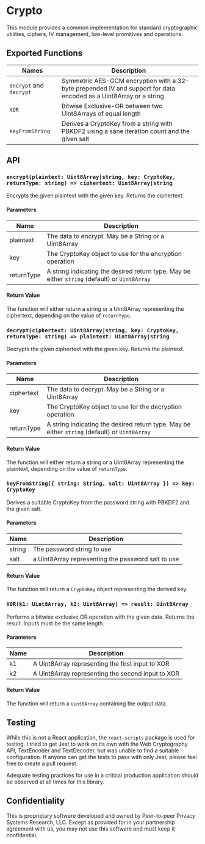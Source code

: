 # Crypto

This module provides a common implementation for standard cryptographic utilities, ciphers, IV management, low-level promitives and operations.

## Exported Functions

Names                    | Description
-------------------------|-----------------------------
`encrypt` and `decrypt`  | Symmetric AES-GCM encryption with a 32-byte prepended IV and support for data encoded as a Uint8Array or a string
`XOR`                    | Bitwise Exclusive-OR between two Uint8Arrays of equal length
`keyFromString`          | Derives a CryptoKey from a string with PBKDF2 using a sane iteration count and the given salt

## API

### `encrypt(plaintext: Uint8Array|string, key: CryptoKey, returnType: string) => ciphertext: Uint8Array|string`

Encrypts the given plaintext with the given key. Returns the ciphertext.

#### Parameters

Name       | Description
-----------|-------------
plaintext  | The data to encrypt. May be a String or a Uint8Array
key        | The CryptoKey object to use for the encryption operation
returnType | A string indicating the desired return type. May be either `string` (default) or `Uint8Array`

#### Return Value

The function will either return a string or a Uint8Array representing the ciphertext, depending on the value of `returnType`.

### `decrypt(ciphertext: Uint8Array|string, key: CryptoKey, returnType: string) => plaintext: Uint8Array|string`

Decrypts the given ciphertext with the given key. Returns the plaintext.

#### Parameters

Name       | Description
-----------|-------------
ciphertext | The data to decrypt. May be a String or a Uint8Array
key        | The CryptoKey object to use for the decryption operation
returnType | A string indicating the desired return type. May be either `string` (default) or `Uint8Array`

#### Return Value

The function will either return a string or a Uint8Array representing the plaintext, depending on the value of `returnType`.

### `keyFromString({ string: String, salt: Uint8Array }) => key: CryptoKey`

Derives a suitable CryptoKey from the password string with PBKDF2 and the given salt.

#### Parameters

Name       | Description
-----------|-------------
string     | The password string to use
salt       | a Uint8Array representing the password salt to use

#### Return Value

The function will return a `CryptoKey` object representing the derived key.

### `XOR(k1: Uint8Array, k2: Uint8Array) => result: Uint8Array`

Performs a bitwise exclusive OR operation with the given data. Returns the result. Inputs must be the same length.

#### Parameters

Name    | Description
--------|-------------
k1      | A Uint8Array representing the first input to XOR
k2      | A Uint8Array representing the second input to XOR

#### Return Value

The function will return a `Uint8Array` containing the output data.

## Testing

While this is not a React application, the `react-scripts` package is used for testing. I tried to get Jest to work on its own with the Web Cryptography API, TextEncoder and TextDecoder, but 
was unable to find a suitable configuration. If anyone can get the tests to pass with only Jest, please feel free to create a pull request.

Adequate testing practices for use in a critical production application should be observed at all times for this library.

## Confidentiality

This is proprietary software developed and owned by Peer-to-peer Privacy Systems Research, LLC. 
Except as provided for in your partnership agreement with us, you may not use this software and 
must keep it confidential.